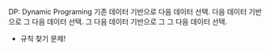 DP: Dynamic Programing
기존 데이터 기반으로 다음 데이터 선택.
다음 데이터 기반으로 그 다음 데이터 선택.
그 다음 데이터 기반으로 그 그 다음 데이터 선택.

* 규칙 찾기 문제! 